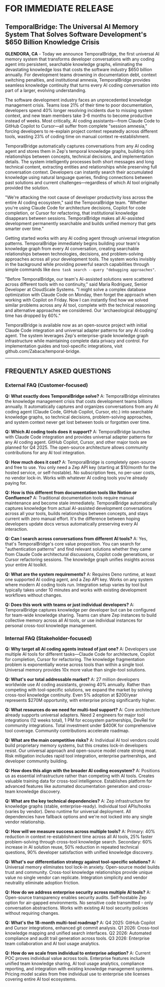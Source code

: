 # FOR IMMEDIATE RELEASE

## TemporalBridge: The Universal AI Memory System That Solves Software Development's $650 Billion Knowledge Crisis

**GLENDORA, CA** - Today we announce TemporalBridge, the first universal AI memory system that transforms developer conversations with any coding agent into persistent, searchable knowledge graphs, eliminating the devastating knowledge loss that costs the software industry $650 billion annually. For development teams drowning in documentation debt, context switching penalties, and institutional amnesia, TemporalBridge provides seamless knowledge continuity that turns every AI coding conversation into part of a larger, evolving understanding.

The software development industry faces an unprecedented knowledge management crisis. Teams lose 21% of their time to poor documentation, developers spend 40% longer resolving incidents due to missing system context, and new team members take 3-6 months to become productive instead of weeks. Most critically, AI coding assistants—from Claude Code to GitHub Copilot to Cursor—all suffer from complete "session amnesia," forcing developers to re-explain project context repeatedly across different tools, wasting 23% of coding time on manual context re-establishment.

TemporalBridge automatically captures conversations from any AI coding agent and stores them in Zep's temporal knowledge graphs, building rich relationships between concepts, technical decisions, and implementation details. The system intelligently processes both short messages and long technical content, extracting entities and relationships while preserving full conversation context. Developers can instantly search their accumulated knowledge using natural language queries, finding connections between past solutions and current challenges—regardless of which AI tool originally provided the solution.

"We're attacking the root cause of developer productivity loss across the entire AI coding ecosystem," said the TemporalBridge team. "Whether you're using Claude Code for architecture decisions, Copilot for code completion, or Cursor for refactoring, that institutional knowledge disappears between sessions. TemporalBridge makes all AI-assisted development permanently searchable and builds unified memory that gets smarter over time."

Getting started works with any AI coding agent through universal integration patterns. TemporalBridge immediately begins building your team's knowledge graph from every AI conversation, creating searchable relationships between technologies, decisions, and problem-solving approaches across all your development tools. The system works invisibly in the background while providing powerful search capabilities through simple commands like `deno task search --query "debugging approaches"`.

"Before TemporalBridge, our team's AI-assisted solutions were scattered across different tools with no continuity," said Maria Rodriguez, Senior Developer at CloudScale Systems. "I might solve a complex database optimization with Claude Code on Monday, then forget the approach when working with Copilot on Friday. Now I can instantly find how we solved similar problems across any AI tool, complete with the technical reasoning and alternative approaches we considered. Our 'archaeological debugging' time has dropped by 60%."

TemporalBridge is available now as an open-source project with initial Claude Code integration and universal adapter patterns for any AI coding agent. The system leverages Zep's enterprise-grade knowledge graph infrastructure while maintaining complete data privacy and control. For implementation guides and tool-specific integrations, visit github.com/Zabaca/temporal-bridge.

---

## FREQUENTLY ASKED QUESTIONS

### External FAQ (Customer-focused)

**Q: What exactly does TemporalBridge solve?**
A: TemporalBridge eliminates the knowledge management crisis that costs development teams billions annually. It automatically captures and organizes conversations from any AI coding agent (Claude Code, GitHub Copilot, Cursor, etc.) into searchable knowledge graphs, so technical decisions, problem-solving approaches, and system context never get lost between tools or forgotten over time.

**Q: Which AI coding tools does it support?**
A: TemporalBridge launches with Claude Code integration and provides universal adapter patterns for any AI coding agent. GitHub Copilot, Cursor, and other major tools are planned for Q4 2025. The open-source architecture allows community contributions for any AI tool integration.

**Q: How much does it cost?**
A: TemporalBridge is completely open-source and free to use. You only need a Zep API key (starting at $10/month for the hosted service, or self-hostable). No subscription fees, no per-user costs, no vendor lock-in. Works with whatever AI coding tools you're already paying for.

**Q: How is this different from documentation tools like Notion or Confluence?**
A: Traditional documentation tools require manual maintenance and become stale immediately. TemporalBridge automatically captures knowledge from actual AI-assisted development conversations across all your tools, builds relationships between concepts, and stays current with zero manual effort. It's the difference between hoping developers update docs versus automatically preserving every AI interaction.

**Q: Can I search across conversations from different AI tools?**
A: Yes, that's TemporalBridge's core value proposition. You can search for "authentication patterns" and find relevant solutions whether they came from Claude Code architectural discussions, Copilot code generations, or Cursor refactoring sessions. The knowledge graph unifies insights across your entire AI toolkit.

**Q: What are the system requirements?**
A: Requires Deno runtime, at least one supported AI coding agent, and a Zep API key. Works on any system where modern AI coding tools run. Integration setup varies by tool but typically takes under 10 minutes and works with existing development workflows without changes.

**Q: Does this work with teams or just individual developers?**
A: TemporalBridge captures knowledge per developer but can be configured for team-wide knowledge sharing. Teams can share Zep instances to build collective memory across all AI tools, or use individual instances for personal cross-tool knowledge management.

### Internal FAQ (Stakeholder-focused)

**Q: Why target all AI coding agents instead of just one?**
A: Developers use multiple AI tools for different tasks—Claude Code for architecture, Copilot for completion, Cursor for refactoring. The knowledge fragmentation problem is exponentially worse across tools than within a single tool. Universal memory provides 10x more value than single-tool solutions.

**Q: What's our total addressable market?**
A: 27 million developers worldwide use AI coding assistants, growing 40% annually. Rather than competing with tool-specific solutions, we expand the market by solving cross-tool knowledge continuity. Even 5% adoption at $200/year represents $270M opportunity, with enterprise pricing significantly higher.

**Q: What resources do we need for multi-tool support?**
A: Core architecture already supports universal adapters. Need 2 engineers for major tool integrations (12 weeks total), 1 PM for ecosystem partnerships, DevRel for community integrations. Total investment under $400K for comprehensive tool coverage. Community contributions accelerate roadmap.

**Q: What are the main competitive risks?**
A: Individual AI tool vendors could build proprietary memory systems, but this creates lock-in developers resist. Our universal approach and open-source model create strong moat. Risk mitigation includes rapid tool integration, enterprise partnerships, and developer community building.

**Q: How does this align with the broader AI coding ecosystem?**
A: Positions us as essential infrastructure rather than competing with AI tools. Creates valuable training data for cross-tool intelligence. Establishes platform for advanced features like automated documentation generation and cross-team knowledge discovery.

**Q: What are the key technical dependencies?**
A: Zep infrastructure for knowledge graphs (stable, enterprise-ready). Individual tool APIs/hooks (varies by vendor). Deno runtime for universal deployment. All dependencies have fallback options and we're not locked into any single vendor relationship.

**Q: How will we measure success across multiple tools?**
A: Primary: 40% reduction in context re-establishment time across all AI tools, 25% faster problem-solving through cross-tool knowledge search. Secondary: 60% increase in AI solution reuse, 50% reduction in repeated technical questions, 90% developer satisfaction with unified knowledge discovery.

**Q: What's our differentiation strategy against tool-specific solutions?**
A: Universal memory eliminates tool lock-in anxiety. Open-source model builds trust and community. Cross-tool knowledge relationships provide unique value no single vendor can replicate. Integration simplicity and vendor neutrality eliminate adoption friction.

**Q: How do we address enterprise security across multiple AI tools?**
A: Open-source transparency enables security audits. Self-hostable Zep option for air-gapped environments. No sensitive code transmitted - only conversation abstractions. Works with existing AI tool security policies without requiring changes.

**Q: What's the 18-month multi-tool roadmap?**
A: Q4 2025: GitHub Copilot and Cursor integrations, enhanced git commit analysis. Q1 2026: Cross-tool knowledge mapping and unified search interfaces. Q2 2026: Automated compliance and audit trail generation across tools. Q3 2026: Enterprise team collaboration and AI tool usage analytics.

**Q: How do we scale from individual to enterprise adoption?**
A: Current POC proves individual value across tools. Enterprise features include unified team knowledge sharing, AI tool usage analytics, compliance reporting, and integration with existing knowledge management systems. Pricing model scales from free individual use to enterprise site licenses covering entire AI tool ecosystems.